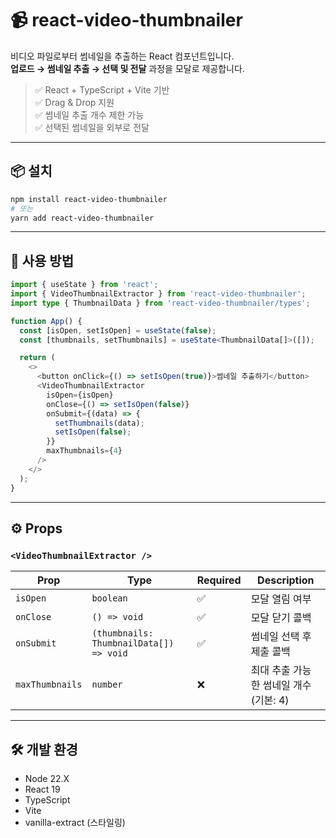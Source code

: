 # 📹 react-video-thumbnailer

비디오 파일로부터 썸네일을 추출하는 React 컴포넌트입니다.  
**업로드 → 썸네일 추출 → 선택 및 전달** 과정을 모달로 제공합니다.

> ✅ React + TypeScript + Vite 기반  
> ✅ Drag & Drop 지원  
> ✅ 썸네일 추출 개수 제한 가능  
> ✅ 선택된 썸네일을 외부로 전달

---

## 📦 설치

```bash
npm install react-video-thumbnailer
# 또는
yarn add react-video-thumbnailer
```

---

## 🚀 사용 방법

```typescript
import { useState } from 'react';
import { VideoThumbnailExtractor } from 'react-video-thumbnailer';
import type { ThumbnailData } from 'react-video-thumbnailer/types';

function App() {
  const [isOpen, setIsOpen] = useState(false);
  const [thumbnails, setThumbnails] = useState<ThumbnailData[]>([]);

  return (
    <>
      <button onClick={() => setIsOpen(true)}>썸네일 추출하기</button>
      <VideoThumbnailExtractor
        isOpen={isOpen}
        onClose={() => setIsOpen(false)}
        onSubmit={(data) => {
          setThumbnails(data);
          setIsOpen(false);
        }}
        maxThumbnails={4}
      />
    </>
  );
}

```

---

## ⚙️ Props
### `<VideoThumbnailExtractor />`
| Prop            | Type                                    | Required | Description              |
| --------------- | --------------------------------------- | -------- | ------------------------ |
| `isOpen`        | `boolean`                               | ✅        | 모달 열림 여부                 |
| `onClose`       | `() => void`                            | ✅        | 모달 닫기 콜백                 |
| `onSubmit`      | `(thumbnails: ThumbnailData[]) => void` | ✅        | 썸네일 선택 후 제출 콜백           |
| `maxThumbnails` | `number`                                | ❌        | 최대 추출 가능한 썸네일 개수 (기본: 4) |

---

## 🛠 개발 환경
- Node 22.X
- React 19
- TypeScript
- Vite
- vanilla-extract (스타일링)



